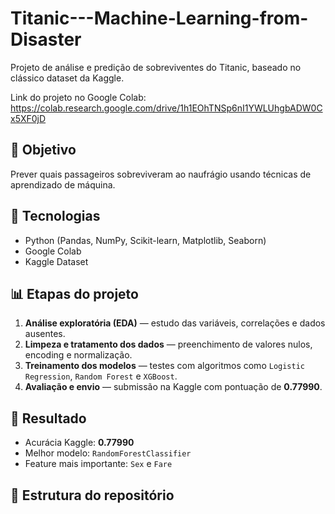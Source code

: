 # Titanic---Machine-Learning-from-Disaster
Projeto de análise e predição de sobreviventes do Titanic, baseado no clássico dataset da Kaggle.

Link do projeto no Google Colab: https://colab.research.google.com/drive/1h1EOhTNSp6nI1YWLUhgbADW0Cx5XF0jD

## 🎯 Objetivo
Prever quais passageiros sobreviveram ao naufrágio usando técnicas de aprendizado de máquina.

## 🧠 Tecnologias
- Python (Pandas, NumPy, Scikit-learn, Matplotlib, Seaborn)
- Google Colab
- Kaggle Dataset

## 📊 Etapas do projeto
1. **Análise exploratória (EDA)** — estudo das variáveis, correlações e dados ausentes.  
2. **Limpeza e tratamento dos dados** — preenchimento de valores nulos, encoding e normalização.  
3. **Treinamento dos modelos** — testes com algoritmos como `Logistic Regression`, `Random Forest` e `XGBoost`.  
4. **Avaliação e envio** — submissão na Kaggle com pontuação de **0.77990**.

## 🧩 Resultado
- Acurácia Kaggle: **0.77990**
- Melhor modelo: `RandomForestClassifier`
- Feature mais importante: `Sex` e `Fare`

## 📁 Estrutura do repositório

